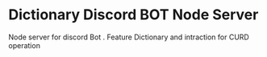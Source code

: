 # Dictionary Discord BOT Node Server
 Node server for discord Bot . Feature Dictionary and intraction for CURD operation
